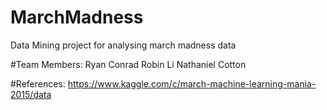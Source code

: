 # MarchMadness
Data Mining project for analysing march madness data

#Team Members:
Ryan Conrad
Robin Li
Nathaniel Cotton

#References:
https://www.kaggle.com/c/march-machine-learning-mania-2015/data